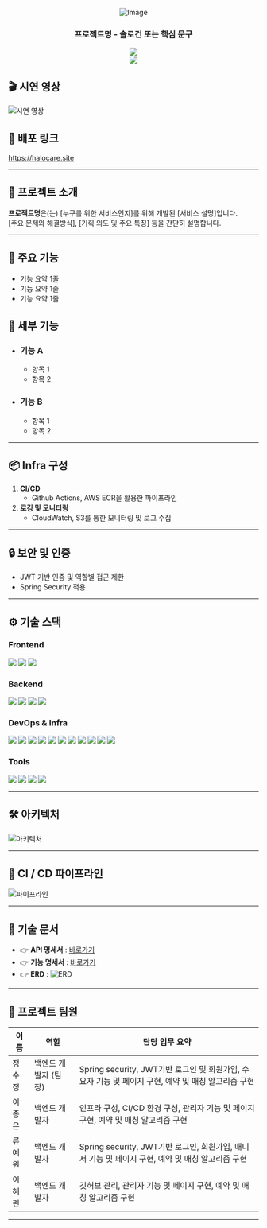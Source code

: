 <div align="center">

<!-- logo -->
![Image](https://github.com/user-attachments/assets/프로젝트로고)

### 프로젝트명 - 슬로건 또는 핵심 문구

[<img src="https://img.shields.io/badge/release-v1.0.0-yellow?style=flat&logo=google-chrome&logoColor=white" />]()  
[<img src="https://img.shields.io/badge/프로젝트 기간-2025.05.26~2025.07.18-green?style=flat&logo=&logoColor=white" />]()

</div>

## 🎬 시연 영상
![시연 영상](https://github.com/user-attachments/assets/시연영상.gif)

## 🔗 배포 링크
https://halocare.site

---

## 📝 프로젝트 소개
**프로젝트명**은(는) [누구를 위한 서비스인지]를 위해 개발된 [서비스 설명]입니다.  
[주요 문제와 해결방식], [기획 의도 및 주요 특징] 등을 간단히 설명합니다.

---

## 🚀 주요 기능
- 기능 요약 1줄
- 기능 요약 1줄
- 기능 요약 1줄

## 📍 세부 기능
- ### 기능 A
    - 항목 1
    - 항목 2
- ### 기능 B
    - 항목 1
    - 항목 2

---

## 📦 Infra 구성

1. **CI/CD**
    - Github Actions, AWS ECR을 활용한 파이프라인
2. **로깅 및 모니터링**
    - CloudWatch, S3를 통한 모니터링 및 로그 수집

---

## 🔒 보안 및 인증
- JWT 기반 인증 및 역할별 접근 제한
- Spring Security 적용

---

## ⚙ 기술 스택

### Frontend
<div>
<img src="https://img.shields.io/badge/react-61DAFB?style=for-the-badge&logo=react&logoColor=black">
<img src="https://img.shields.io/badge/vercel-000000?style=for-the-badge&logo=vercel&logoColor=white">
<img src="https://img.shields.io/badge/TypeScript-3178C6?style=for-the-badge&logo=typescript&logoColor=white">
</div>

### Backend
<div>
<img src="https://img.shields.io/badge/Spring Boot-6DB33F?style=for-the-badge&logo=springboot&logoColor=black">
<img src="https://img.shields.io/badge/Spring Boot_Security-6DB33F?style=for-the-badge&logo=springsecurity&logoColor=black">
<img src="https://img.shields.io/badge/MySql-4479A1?style=for-the-badge&logo=mysql&logoColor=black">
<img src="https://img.shields.io/badge/JSON_Web_Tokens-000000?style=for-the-badge&logo=jsonwebtokens&logoColor=white">

</div>

### DevOps & Infra
<div>
<img src="https://img.shields.io/badge/AWS EC2-FF9900?style=for-the-badge&logo=amazon-ec2&logoColor=black">
<img src="https://img.shields.io/badge/AWS RDS-445CDF?style=for-the-badge&logo=amazon-ec2&logoColor=black">
<img src="https://img.shields.io/badge/AWS S3-4C922B?style=for-the-badge&logo=amazon-ec2&logoColor=black">
<img src="https://img.shields.io/badge/AWS ECR-FF9900?style=for-the-badge&logo=amazon-ec2&logoColor=black">
<img src="https://img.shields.io/badge/AWS Lambda-FF9900?style=for-the-badge&logo=amazon-ec2&logoColor=black">
<img src="https://img.shields.io/badge/AWS CloudWatch-EF4044?style=for-the-badge&logo=amazon-ec2&logoColor=black">
<img src="https://img.shields.io/badge/AWS SNS-EF4044?style=for-the-badge&logo=amazon-ec2&logoColor=black">
<img src="https://img.shields.io/badge/githubactions-2088FF?style=for-the-badge&logo=githubactions&logoColor=black">
<img src="https://img.shields.io/badge/Docker-2496ED?style=for-the-badge&logo=docker&logoColor=white">
<img src="https://img.shields.io/badge/NGINX-009639?style=for-the-badge&logo=nginx&logoColor=white">
<img src="https://img.shields.io/badge/Cloudflare-F38020?style=for-the-badge&logo=cloudflare&logoColor=white">
</div>

### Tools
<div>
<img src="https://img.shields.io/badge/GitHub-181717?style=for-the-badge&logo=github&logoColor=white">
<img src="https://img.shields.io/badge/Github_Copilot-000000?style=for-the-badge&logo=githubcopilot&logoColor=white">
<img src="https://img.shields.io/badge/Claude-D97757?style=for-the-badge&logo=claude&logoColor=white">
<img src="https://img.shields.io/badge/Swagger-85EA2D?style=for-the-badge&logo=claude&logoColor=white">

</div>

---

## 🛠️ 아키텍처

![아키텍처](https://github.com/user-attachments/assets/09e4ab04-60a7-4057-9168-0a28092bfc07)

---

## 🚀 CI / CD 파이프라인

![파이프라인](https://github.com/user-attachments/assets/cicd-pipeline.png)

---

## 📄 기술 문서

- 👉 **API 명세서** : [바로가기](https://api.halocare.site/swagger-ui)
- 👉 **기능 명세서** : [바로가기](https://www.notion.so/1fca3f519ab88001af8ed29685217236?source=copy_link)
- 👉 **ERD** :
  ![ERD](https://github.com/user-attachments/assets/40372f13-838d-4f3d-a2de-a59fa231d5cb)

---

## 👥 프로젝트 팀원

| 이름  | 역할           | 담당 업무 요약                                                            |
|-----|--------------|---------------------------------------------------------------------|
| 정수정 | 백엔드 개발자 (팀장) | Spring security, JWT기반 로그인 및 회원가입, 수요자 기능 및 페이지 구현, 예약 및 매칭 알고리즘 구현 |
| 이종은 | 백엔드 개발자      | 인프라 구성, CI/CD 환경 구성, 관리자 기능 및 페이지 구현, 예약 및 매칭 알고리즘 구현               |
| 류예원 | 백엔드 개발자      | Spring security, JWT기반 로그인, 회원가입, 매니저 기능 및 페이지 구현, 예약 및 매칭 알고리즘 구현  |
| 이혜린 | 백엔드 개발자      | 깃허브 관리, 관리자 기능 및 페이지 구현, 예약 및 매칭 알고리즘 구현                            |

---
